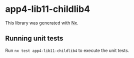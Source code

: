 # app4-lib11-childlib4

This library was generated with [Nx](https://nx.dev).

## Running unit tests

Run `nx test app4-lib11-childlib4` to execute the unit tests.
